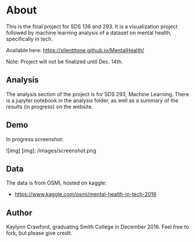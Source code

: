 # About

This is the final project for SDS 136 and 293. It is a visualization project followed by machine learning analysis of a dataset on mental health, specifically in tech.

Available here: https://silentttone.github.io/MentalHealth/

Note: Project will not be finalized until Dec. 14th.

## Analysis

The analysis section of the project is for SDS 293, Machine Learning. There is a
jupyter notebook in the analysis folder, as well as a summary of the results (in
progress) on the website. 

## Demo
In progress screenshot:

![img]
[img]: /images/screenshot.png


## Data

The data is from OSMI, hosted on kaggle:

* https://www.kaggle.com/osmi/mental-health-in-tech-2016


## Author

Kaylynn Crawford, graduating Smith College in December 2016. Feel free to fork, but please give credit.
